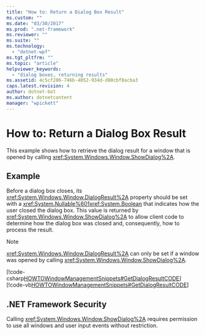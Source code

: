 ```yaml
---
title: "How to: Return a Dialog Box Result"
ms.custom: ""
ms.date: "03/30/2017"
ms.prod: ".net-framework"
ms.reviewer: ""
ms.suite: ""
ms.technology: 
  - "dotnet-wpf"
ms.tgt_pltfrm: ""
ms.topic: "article"
helpviewer_keywords: 
  - "dialog boxes, returning results"
ms.assetid: 4c5cf286-746b-4052-934d-d80cbf8acba3
caps.latest.revision: 4
author: dotnet-bot
ms.author: dotnetcontent
manager: "wpickett"
---
```

# How to: Return a Dialog Box Result
This example shows how to retrieve the dialog result for a window that is opened by calling <xref:System.Windows.Window.ShowDialog%2A>.  
  
## Example  
 Before a dialog box closes, its <xref:System.Windows.Window.DialogResult%2A> property should be set with a <xref:System.Nullable%601><xref:System.Boolean> that indicates how the user closed the dialog box. This value is returned by <xref:System.Windows.Window.ShowDialog%2A> to allow client code to determine how the dialog box was closed and, consequently, how to process the result.  
  
> [!NOTE]
>  <xref:System.Windows.Window.DialogResult%2A> can only be set if a window was opened by calling <xref:System.Windows.Window.ShowDialog%2A>.  
  
 [!code-csharp[HOWTOWindowManagementSnippets#GetDialogResultCODE](../../../../samples/snippets/csharp/VS_Snippets_Wpf/HOWTOWindowManagementSnippets/CSharp/MainWindow.xaml.cs#getdialogresultcode)]
 [!code-vb[HOWTOWindowManagementSnippets#GetDialogResultCODE](../../../../samples/snippets/visualbasic/VS_Snippets_Wpf/HOWTOWindowManagementSnippets/visualbasic/mainwindow.xaml.vb#getdialogresultcode)]  
  
## .NET Framework Security  
 Calling <xref:System.Windows.Window.ShowDialog%2A> requires permission to use all windows and user input events without restriction.
